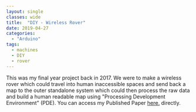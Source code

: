 ```yaml
---
layout: single
classes: wide
title:  "DIY - Wireless Rover"
date: 2019-04-27
categories:
  - "Arduino"
tags:
  - machines
  - DIY
  - rover
---
```


This was my final year project back in 2017. We were to make a wireless rover
which could travel into human inaccessible spaces and send back a map to the
outer standalone system which could then process the raw data and build a human
readable map using "Processing Development Environment" (PDE).
You can access my Published Paper [here.](https://www.irjet.net/archives/V4/i4/IRJET-V4I4101.pdf) directly.
